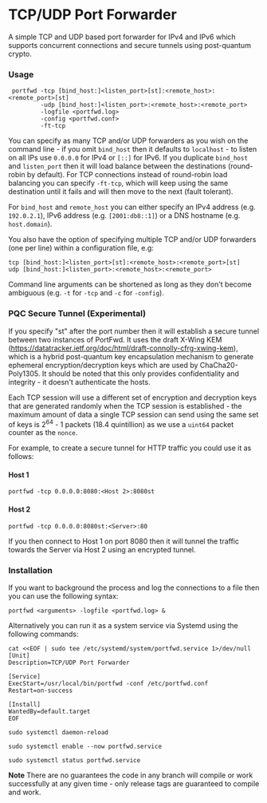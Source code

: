 # TCP/UDP Port Forwarder

A simple TCP and UDP based port forwarder for IPv4 and IPv6 which supports concurrent connections and secure tunnels using post-quantum crypto.

### Usage

```
 portfwd -tcp [bind_host:]<listen_port>[st]:<remote_host>:<remote_port>[st]
         -udp [bind_host:]<listen_port>:<remote_host>:<remote_port>
         -logfile <portfwd.log>
         -config <portfwd.conf>
         -ft-tcp
```

You can specify as many TCP and/or UDP forwarders as you wish on the command line - if you omit `bind_host` then it defaults to `localhost` - to listen on all IPs use `0.0.0.0` for IPv4 or `[::]` for IPv6. If you duplicate `bind_host` and `listen_port` then it will load balance between the destinations (round-robin by default). For TCP connections instead of round-robin load balancing you can specify `-ft-tcp`, which will keep using the same destination until it fails and will then move to the next (fault tolerant).

For `bind_host` and `remote_host` you can either specify an IPv4 address (e.g. `192.0.2.1`), IPv6 address (e.g. `[2001:db8::1]`) or a DNS hostname (e.g. `host.domain`).

You also have the option of specifying multiple TCP and/or UDP forwarders (one per line) within a configuration file, e.g:

```
tcp [bind_host:]<listen_port>[st]:<remote_host>:<remote_port>[st]
udp [bind_host:]<listen_port>:<remote_host>:<remote_port>
```

Command line arguments can be shortened as long as they don't become ambiguous (e.g. `-t` for `-tcp` and `-c` for `-config`).

### PQC Secure Tunnel (Experimental)

If you specify "st" after the port number then it will establish a secure tunnel between two instances of PortFwd. It uses the draft X-Wing KEM (https://datatracker.ietf.org/doc/html/draft-connolly-cfrg-xwing-kem), which is a hybrid post-quantum key encapsulation mechanism to generate ephemeral encryption/decryption keys which are used by ChaCha20-Poly1305. It should be noted that this only provides confidentiality and integrity - it doesn't authenticate the hosts.

Each TCP session will use a different set of encryption and decryption keys that are generated randomly when the TCP session is established - the maximum amount of data a single TCP session can send using the same set of keys is 2<sup>64</sup> - 1 packets (18.4 quintillion) as we use a `uint64` packet counter as the `nonce`.

For example, to create a secure tunnel for HTTP traffic you could use it as follows:

#### Host 1

```
portfwd -tcp 0.0.0.0:8080:<Host 2>:8080st
```

#### Host 2

```
portfwd -tcp 0.0.0.0:8080st:<Server>:80
```

If you then connect to Host 1 on port 8080 then it will tunnel the traffic towards the Server via Host 2 using an encrypted tunnel.

### Installation

If you want to background the process and log the connections to a file then you can use the following syntax:

```
portfwd <arguments> -logfile <portfwd.log> &
```

Alternatively you can run it as a system service via Systemd using the following commands:

```
cat <<EOF | sudo tee /etc/systemd/system/portfwd.service 1>/dev/null
[Unit]
Description=TCP/UDP Port Forwarder

[Service]
ExecStart=/usr/local/bin/portfwd -conf /etc/portfwd.conf
Restart=on-success

[Install]
WantedBy=default.target
EOF

sudo systemctl daemon-reload

sudo systemctl enable --now portfwd.service

sudo systemctl status portfwd.service
```

**Note** There are no guarantees the code in any branch will compile or work successfully at any given time - only release tags are guaranteed to compile and work.
